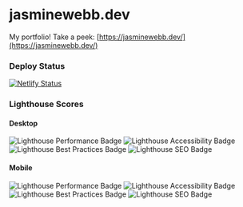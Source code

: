 # jasminewebb.dev

My portfolio! Take a peek: [https://jasminewebb.dev/](https://jasminewebb.dev/)

### Deploy Status

[![Netlify Status](https://api.netlify.com/api/v1/badges/7add5e98-f84d-44fe-b2bc-3664c59e94bc/deploy-status)](https://app.netlify.com/sites/eloquent-benz-5159cb/deploys)

### Lighthouse Scores

#### Desktop 
![Lighthouse Performance Badge](https://img.shields.io/badge/performance-100-brightgreen)
![Lighthouse Accessibility Badge](https://img.shields.io/badge/accessibility-100-brightgreen)
![Lighthouse Best Practices Badge](https://img.shields.io/badge/best_practices-93-brightgreen)
![Lighthouse SEO Badge](https://img.shields.io/badge/SEO-100-brightgreen)

#### Mobile
![Lighthouse Performance Badge](https://img.shields.io/badge/performance-98-brightgreen)
![Lighthouse Accessibility Badge](https://img.shields.io/badge/accessibility-100-brightgreen)
![Lighthouse Best Practices Badge](https://img.shields.io/badge/best_practices-87-yellow)
![Lighthouse SEO Badge](https://img.shields.io/badge/SEO-100-brightgreen)
